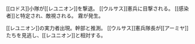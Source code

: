 [[ロドス]]小隊が[[レユニオン]]を撃退。
[[ウルサス]]憲兵に目撃される。
[[感染者]]と特定され、敵視される。
霧が発生。

[[レユニオン]]の実力者出現。幹部と推測。
[[ウルサス]]憲兵隊長が[[アーミヤ]]たちを見逃し、[[レユニオン]]と相対する。